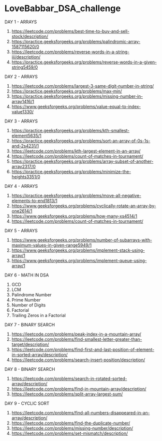 # LoveBabbar_DSA_challenge

DAY 1 - ARRAYS
1. https://leetcode.com/problems/best-time-to-buy-and-sell-stock/description/
2. https://practice.geeksforgeeks.org/problems/palindromic-array-1587115620/0
3. https://leetcode.com/problems/reverse-words-in-a-string-iii/description/
4. https://practice.geeksforgeeks.org/problems/reverse-words-in-a-given-string5459/0

DAY 2 - ARRAYS
1. https://leetcode.com/problems/largest-3-same-digit-number-in-string/
2. https://practice.geeksforgeeks.org/problems/max-min/
3. https://practice.geeksforgeeks.org/problems/missing-number-in-array1416/1
4. https://www.geeksforgeeks.org/problems/value-equal-to-index-value1330/


DAY 3 - ARRAYS
1. https://practice.geeksforgeeks.org/problems/kth-smallest-element5635/1
2. https://practice.geeksforgeeks.org/problems/sort-an-array-of-0s-1s-and-2s4231/1
3. https://leetcode.com/problems/kth-largest-element-in-an-array/
4. https://leetcode.com/problems/count-of-matches-in-tournament/
5. https://practice.geeksforgeeks.org/problems/array-subset-of-another-array2317/0
6. https://practice.geeksforgeeks.org/problems/minimize-the-heights3351/0

DAY 4 - ARRAYS
1. https://practice.geeksforgeeks.org/problems/move-all-negative-elements-to-end1813/1
2. https://www.geeksforgeeks.org/problems/cyclically-rotate-an-array-by-one2614/1
3. https://www.geeksforgeeks.org/problems/how-many-xs4514/1
4. https://leetcode.com/problems/count-of-matches-in-tournament/

DAY 5 - ARRAYS
1. https://www.geeksforgeeks.org/problems/number-of-subarrays-with-maximum-values-in-given-range5949/1
2. https://www.geeksforgeeks.org/problems/implement-stack-using-array/1
3. https://www.geeksforgeeks.org/problems/implement-queue-using-array/1

DAY 6 - MATH IN DSA
1. GCD
2. LCM
3. Palindrome Number
4. Prime Number
5. Number of Digits
6. Factorial
7. Trailing Zeros in a Factorial

DAY 7 - BINARY SEARCH
1. https://leetcode.com/problems/peak-index-in-a-mountain-array/
2. https://leetcode.com/problems/find-smallest-letter-greater-than-target/description/
3. https://leetcode.com/problems/find-first-and-last-position-of-element-in-sorted-array/description/
4. https://leetcode.com/problems/search-insert-position/description/

DAY 8 - BINARY SEARCH
1. https://leetcode.com/problems/search-in-rotated-sorted-array/description/
2. https://leetcode.com/problems/find-in-mountain-array/description/
3. https://leetcode.com/problems/split-array-largest-sum/

DAY 9 - CYCLIC SORT
1. https://leetcode.com/problems/find-all-numbers-disappeared-in-an-array/description/
2. https://leetcode.com/problems/find-the-duplicate-number/
3. https://leetcode.com/problems/missing-number/description/
4. https://leetcode.com/problems/set-mismatch/description/
